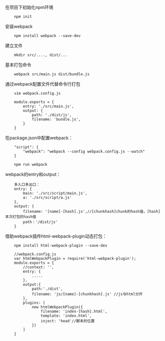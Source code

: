 在项目下初始化npm环境

        npm init

安装webpack

	    npm install webpack --save-dev

建立文件

	    mkdir src/...., dist/...

基本打包命令

	    webpack src/main.js dist/bundle.js

通过webpack配置文件代替命令行打包

        vim webpack.config.js

        module.exports = {
            entry: './src/main.js',
            output: {
                path: './dist/js',
                filename: 'bundle.js',
            }
        }

在package.json中配置webpack：

        "script": {
            "webpack": "webpack --config webpack.config.js --watch"
        }

        npm run webpack

webpack的entry和output：

        多入口多出口：
        entry: {
            main: './src/script/main.js',
            a: './src/script/a.js'
        },
        output: {
            filename: '[name]-[hash].js',//[chunkhash]chunk的hash值，[hash]本次打包的hash值
            path：'/dist/js'
        }

借助webpack插件html-webpack-plugin动态打包：

        npm install html-webpack-plugin --save-dev

        //webpack.config.js
        var htmlWebpackPlugin = require('html-webpack-plugin');
        module.exports = {
            //context: '',
            entry: {
                .....
            },
            output:{
                path:'./dist',
                filename: 'js/[name]-[chunkhash].js' //js与html分开
            },
            plugins: [
                new htmlWebpackPlugin({
                    filename: 'index-[hash].html',
                    template: 'index.html',
                    inject: 'head'//脚本的位置
                })
            ]
        }





